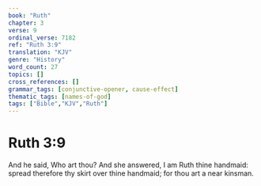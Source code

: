 ```yaml
---
book: "Ruth"
chapter: 3
verse: 9
ordinal_verse: 7182
ref: "Ruth 3:9"
translation: "KJV"
genre: "History"
word_count: 27
topics: []
cross_references: []
grammar_tags: [conjunctive-opener, cause-effect]
thematic_tags: [names-of-god]
tags: ["Bible","KJV","Ruth"]
---
```


# Ruth 3:9

And he said, Who art thou? And she answered, I am Ruth thine handmaid: spread therefore thy skirt over thine handmaid; for thou art a near kinsman.
